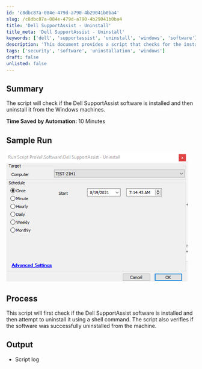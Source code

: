 ```yaml
---
id: 'c8dbc87a-084e-479d-a790-4b29041b0ba4'
slug: /c8dbc87a-084e-479d-a790-4b29041b0ba4
title: 'Dell SupportAssist - Uninstall'
title_meta: 'Dell SupportAssist - Uninstall'
keywords: ['dell', 'supportassist', 'uninstall', 'windows', 'software']
description: 'This document provides a script that checks for the installation of Dell SupportAssist software on Windows machines and uninstalls it if found. The process includes verification of the uninstallation, ensuring that the software is no longer present on the system. The automation is designed to save time and streamline the management of software on Windows devices.'
tags: ['security', 'software', 'uninstallation', 'windows']
draft: false
unlisted: false
---
```


## Summary

The script will check if the Dell SupportAssist software is installed and then uninstall it from the Windows machines.

**Time Saved by Automation:** 10 Minutes

## Sample Run

![Sample Run](../../../static/img/docs/c8dbc87a-084e-479d-a790-4b29041b0ba4/image_1.png)

## Process

This script will first check if the Dell SupportAssist software is installed and then attempt to uninstall it using a shell command. The script also verifies if the software was successfully uninstalled from the machine.

## Output

- Script log

